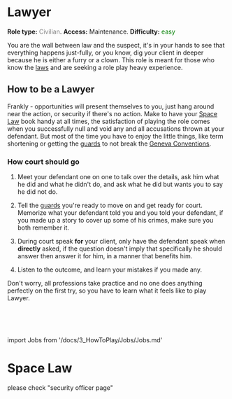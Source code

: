 # Lawyer
**Role type:** <font color= "#808080">Civilian</font>. **Access:** Maintenance. **Difficulty:** <font color="Green">easy</font>

You are the wall between law and the suspect, it's in your hands to see that everything happens just-fully, or you know, dig your client in deeper because he is either a furry or a clown. This role is meant for those who know the [laws](\3_HowToPlay\Guides\Security_guides\Space-Law.md) and are seeking a role play heavy experience.


## How to be a Lawyer

Frankly - opportunities will present themselves to you, just hang around near the action, or security if there's no action. Make to have your [Space Law](\3_HowToPlay\Guides\Security_guides\Space-Law.md) book handy at all times, the satisfaction of playing the role comes when you successfully null and void any and all accusations thrown at your defendant. But most of the time you have to enjoy the little things, like term shortening or getting the [guards](\3_HowToPlay\Jobs\Security_roles\Security-Officer.md) to not break the [Geneva Conventions](https://en.wikipedia.org/wiki/Geneva_Conventions).

### How court should go

1) Meet your defendant one on one to talk over the details, ask him what he did and what he didn't do, and ask what he did but wants you to say he did not do.

2) Tell the [guards](\3_HowToPlay\Jobs\Security_roles\Security-Officer.md) you're ready to move on and get ready for court. Memorize what your defendant told you and you told your defendant, if you made up a story to cover up some of his crimes, make sure you both remember it.

3) During court speak **for** your client, only have the defendant speak when **directly** asked, if the question doesn't imply that specifically he should answer then answer it for him, in a manner that benefits him.

4) Listen to the outcome, and learn your mistakes if you made any.

Don't worry, all professions take practice and no one does anything perfectly on the first try, so you have to learn what it feels like to play Lawyer.

  <br/>
<br/>
<br/>

import Jobs from '/docs/3_HowToPlay/Jobs/Jobs.md'

<Jobs />

# Space Law
please check "security officer page"
